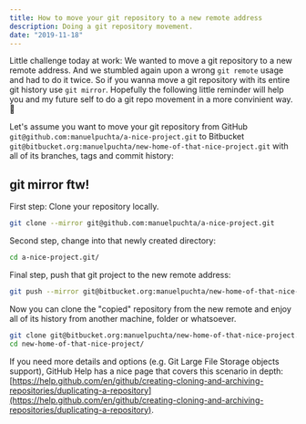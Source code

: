 ```yaml
---
title: How to move your git repository to a new remote address
description: Doing a git repository movement.
date: "2019-11-18"
---
```


Little challenge today at work: We wanted to move a git repository to a new remote address.
And we stumbled again upon a wrong `git remote` usage and had to do it twice. So if you wanna move a git repository with its entire git history use `git mirror`. Hopefully the following little reminder will help you and my future self to do a git repo movement in a more convinient way. 🌱

Let's assume you want to move your git repository from GitHub `git@github.com:manuelpuchta/a-nice-project.git` to Bitbucket `git@bitbucket.org:manuelpuchta/new-home-of-that-nice-project.git` with all of its branches, tags and commit history:

## git mirror ftw!

First step: Clone your repository locally.

```sh
git clone --mirror git@github.com:manuelpuchta/a-nice-project.git
```

Second step, change into that newly created directory:

```sh
cd a-nice-project.git/
```

Final step, push that git project to the new remote address:

```sh
git push --mirror git@bitbucket.org:manuelpuchta/new-home-of-that-nice-project.git
```

Now you can clone the "copied" repository from the new remote and enjoy all of its history from another machine, folder or whatsoever.

```sh
git clone git@bitbucket.org:manuelpuchta/new-home-of-that-nice-project.git
cd new-home-of-that-nice-project/
```

If you need more details and options (e.g. Git Large File Storage objects support), GitHub Help has a nice page that covers this scenario in depth: [https://help.github.com/en/github/creating-cloning-and-archiving-repositories/duplicating-a-repository](https://help.github.com/en/github/creating-cloning-and-archiving-repositories/duplicating-a-repository).
